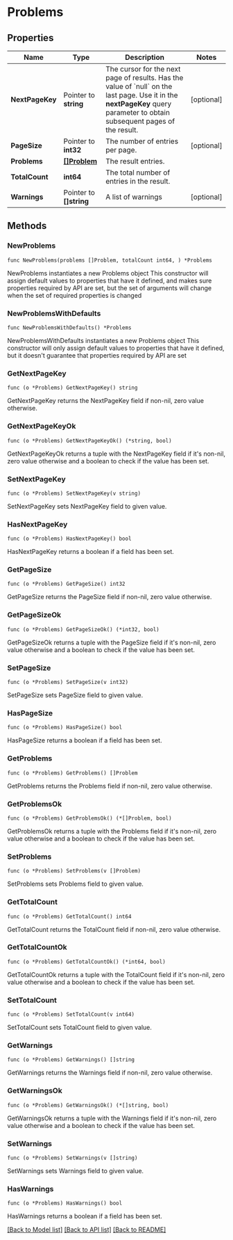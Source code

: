 # Problems

## Properties

Name | Type | Description | Notes
------------ | ------------- | ------------- | -------------
**NextPageKey** | Pointer to **string** | The cursor for the next page of results. Has the value of &#x60;null&#x60; on the last page.   Use it in the **nextPageKey** query parameter to obtain subsequent pages of the result. | [optional] 
**PageSize** | Pointer to **int32** | The number of entries per page. | [optional] 
**Problems** | [**[]Problem**](Problem.md) | The result entries. | 
**TotalCount** | **int64** | The total number of entries in the result. | 
**Warnings** | Pointer to **[]string** | A list of warnings | [optional] 

## Methods

### NewProblems

`func NewProblems(problems []Problem, totalCount int64, ) *Problems`

NewProblems instantiates a new Problems object
This constructor will assign default values to properties that have it defined,
and makes sure properties required by API are set, but the set of arguments
will change when the set of required properties is changed

### NewProblemsWithDefaults

`func NewProblemsWithDefaults() *Problems`

NewProblemsWithDefaults instantiates a new Problems object
This constructor will only assign default values to properties that have it defined,
but it doesn't guarantee that properties required by API are set

### GetNextPageKey

`func (o *Problems) GetNextPageKey() string`

GetNextPageKey returns the NextPageKey field if non-nil, zero value otherwise.

### GetNextPageKeyOk

`func (o *Problems) GetNextPageKeyOk() (*string, bool)`

GetNextPageKeyOk returns a tuple with the NextPageKey field if it's non-nil, zero value otherwise
and a boolean to check if the value has been set.

### SetNextPageKey

`func (o *Problems) SetNextPageKey(v string)`

SetNextPageKey sets NextPageKey field to given value.

### HasNextPageKey

`func (o *Problems) HasNextPageKey() bool`

HasNextPageKey returns a boolean if a field has been set.

### GetPageSize

`func (o *Problems) GetPageSize() int32`

GetPageSize returns the PageSize field if non-nil, zero value otherwise.

### GetPageSizeOk

`func (o *Problems) GetPageSizeOk() (*int32, bool)`

GetPageSizeOk returns a tuple with the PageSize field if it's non-nil, zero value otherwise
and a boolean to check if the value has been set.

### SetPageSize

`func (o *Problems) SetPageSize(v int32)`

SetPageSize sets PageSize field to given value.

### HasPageSize

`func (o *Problems) HasPageSize() bool`

HasPageSize returns a boolean if a field has been set.

### GetProblems

`func (o *Problems) GetProblems() []Problem`

GetProblems returns the Problems field if non-nil, zero value otherwise.

### GetProblemsOk

`func (o *Problems) GetProblemsOk() (*[]Problem, bool)`

GetProblemsOk returns a tuple with the Problems field if it's non-nil, zero value otherwise
and a boolean to check if the value has been set.

### SetProblems

`func (o *Problems) SetProblems(v []Problem)`

SetProblems sets Problems field to given value.


### GetTotalCount

`func (o *Problems) GetTotalCount() int64`

GetTotalCount returns the TotalCount field if non-nil, zero value otherwise.

### GetTotalCountOk

`func (o *Problems) GetTotalCountOk() (*int64, bool)`

GetTotalCountOk returns a tuple with the TotalCount field if it's non-nil, zero value otherwise
and a boolean to check if the value has been set.

### SetTotalCount

`func (o *Problems) SetTotalCount(v int64)`

SetTotalCount sets TotalCount field to given value.


### GetWarnings

`func (o *Problems) GetWarnings() []string`

GetWarnings returns the Warnings field if non-nil, zero value otherwise.

### GetWarningsOk

`func (o *Problems) GetWarningsOk() (*[]string, bool)`

GetWarningsOk returns a tuple with the Warnings field if it's non-nil, zero value otherwise
and a boolean to check if the value has been set.

### SetWarnings

`func (o *Problems) SetWarnings(v []string)`

SetWarnings sets Warnings field to given value.

### HasWarnings

`func (o *Problems) HasWarnings() bool`

HasWarnings returns a boolean if a field has been set.


[[Back to Model list]](../README.md#documentation-for-models) [[Back to API list]](../README.md#documentation-for-api-endpoints) [[Back to README]](../README.md)


